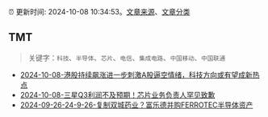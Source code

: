 :alarm_clock: 更新时间: 2024-10-08 10:34:53。[文章来源](/README.md)、[文章分类](/TAGS.md)

## TMT


> 关键字：`科技`、`半导体`、`芯片`、`电信`、`集成电路`、`中国移动`、`中国联通`



- [2024-10-08-港股持续飙涨进一步刺激A股逼空情绪，科技方向或有望成新热点](https://www.cls.cn/detail/1817695) 
- [2024-10-08-三星Q3利润不及预期！芯片业务负责人罕见致歉](https://www.cls.cn/detail/1817910) 
- [2024-09-26-24-9-26-复制双城药业？富乐德并购FERROTEC半导体资产](https://xueqiu.com/8772786299/305782060) 
